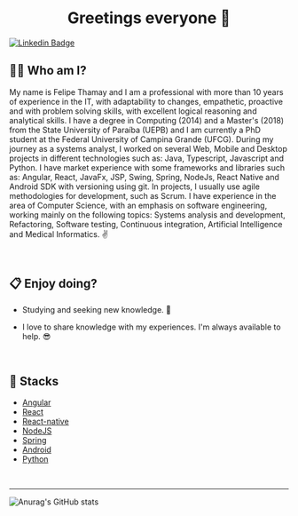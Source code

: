 <h1 align="center">Greetings everyone 👋</h1>

[![Linkedin Badge](https://img.shields.io/static/v1?label=&message=Felipe%20Thamay&color=blue&style=flat&logo=linkedin&link=https://www.linkedin.com/in/felipethamay/)](https://www.linkedin.com/in/felipethamay/) 


## 🐱‍🚀 Who am I?

 My name is Felipe Thamay and I am a professional with more than 10 years of experience in the IT, with adaptability to changes, empathetic, proactive and with problem solving skills, with excellent logical reasoning and analytical skills. I have a degree in Computing (2014) and a Master's (2018) from the State University of Paraíba (UEPB) and I am currently a PhD student at the Federal University of Campina Grande (UFCG). During my journey as a systems analyst, I worked on several Web, Mobile and Desktop projects in different technologies such as: Java, Typescript, Javascript and Python. I have market experience with some frameworks and libraries such as: Angular, React, JavaFx, JSP, Swing, Spring, NodeJs, React Native and Android SDK with versioning using git. In projects, I usually use agile methodologies for development, such as Scrum. I have experience in the area of ​​Computer Science, with an emphasis on software engineering, working mainly on the following topics: Systems analysis and development, Refactoring, Software testing, Continuous integration, Artificial Intelligence and Medical Informatics. ✌

<br>

## 📋 Enjoy doing?

 - Studying and seeking new knowledge. 🚀

 - I love to share knowledge with my experiences. I'm always available to help. 😎

<br>

## 🎯 Stacks

- [Angular](https://angular.io/)
- [React](https://pt-br.reactjs.org/)
- [React-native](https://reactnative.dev/)
- [NodeJS](https://nodejs.org/en/)
- [Spring](https://spring.io/)
- [Android](https://developer.android.com/studio)
- [Python](https://www.python.org/)

<br>

---
![Anurag's GitHub stats](https://github-readme-stats.vercel.app/api?username=FelipeThamay&show_icons=true&theme=tokyonight)  


